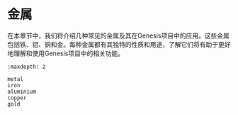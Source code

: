 # 金属

在本章节中，我们将介绍几种常见的金属及其在Genesis项目中的应用。这些金属包括铁、铝、铜和金。每种金属都有其独特的性质和用途，了解它们将有助于更好地理解和使用Genesis项目中的相关功能。

```{toctree}
:maxdepth: 2

metal
iron
aluminium
copper
gold
```
